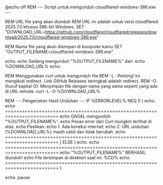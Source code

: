@echo off
REM --- Script untuk mengunduh cloudflared-windows-386.exe ---

REM URL file yang akan diunduh
REM URL ini adalah untuk versi cloudflared 2025.7.0 khusus 386-bit Windows.
SET "DOWNLOAD_URL=https://github.com/cloudflare/cloudflared/releases/download/2025.7.0/cloudflared-windows-386.exe"

REM Nama file yang akan disimpan di komputer kamu
SET "OUTPUT_FILENAME=cloudflared-windows-386.exe"

echo.
echo Sedang mengunduh "%OUTPUT_FILENAME%" dari:
echo %DOWNLOAD_URL%
echo.

REM Menggunakan curl untuk mengunduh file
REM -L : Penting! Ini mengikuti redirect. Link GitHub Releases seringkali adalah redirect.
REM -O (huruf kapital O): Menyimpan file dengan nama yang sama seperti yang ada di URL remote.
curl -L -O %DOWNLOAD_URL%

REM --- Pengecekan Hasil Unduhan ---
IF %ERRORLEVEL% NEQ 0 (
    echo.
    echo =========================================================================
    echo GAGAL mengunduh "%OUTPUT_FILENAME%".
    echo Pesan error dari Curl mungkin terlihat di atas.
    echo Pastikan:
    echo 1. Ada koneksi internet.
    echo 2. URL unduhan (%DOWNLOAD_URL%) masih valid dan tidak berubah.
    echo =========================================================================
) ELSE (
    echo.
    echo =========================================================================
    echo "%OUTPUT_FILENAME%" BERHASIL diunduh!
    echo File tersimpan di direktori saat ini: %CD%
    echo =========================================================================
)

echo.
pause

